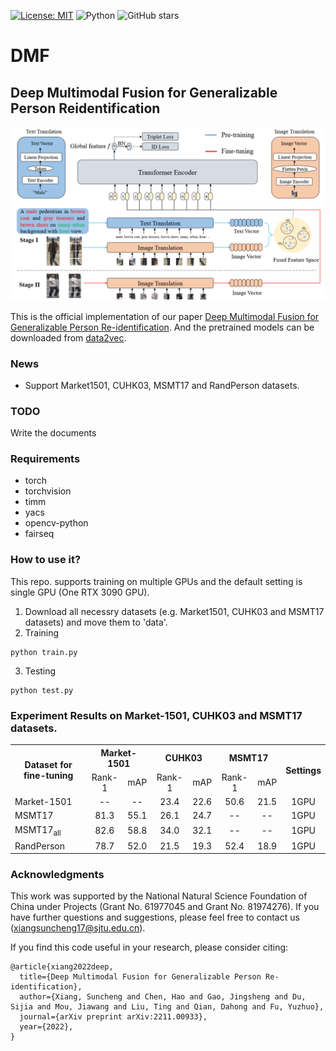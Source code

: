 [![License: MIT](https://img.shields.io/badge/License-MIT-yellow.svg)](https://opensource.org/licenses/MIT)
![Python](https://img.shields.io/badge/python-green.svg)
![GitHub stars](https://img.shields.io/github/stars/JeremyXSC/DMF.svg?style=flat&label=Star)

# DMF

## Deep Multimodal Fusion for Generalizable Person Reidentification

<img src='images/DMF.png'/>

This is the official implementation of our paper [Deep Multimodal Fusion for Generalizable Person Re-identification](). And the pretrained models can be downloaded from [data2vec](https://github.com/facebookresearch/data2vec_vision/tree/main/beit).

### News
- Support Market1501, CUHK03, MSMT17 and RandPerson datasets.




### TODO
Write the documents

### Requirements
- torch
- torchvision
- timm
- yacs
- opencv-python
- fairseq

### How to use it?
This repo. supports training on multiple GPUs and the default setting is single GPU (One RTX 3090 GPU).

1. Download all necessry datasets (e.g. Market1501, CUHK03 and MSMT17 datasets) and move them to 'data'.   
2. Training
```
python train.py
```
3. Testing
```
python test.py
```

### Experiment Results on Market-1501, CUHK03 and MSMT17 datasets.
<!-- markdownlint-disable MD033 -->
<table>
    <tr>
        <th rowspan="2" align="center">Dataset for fine-tuning</th>
        <th colspan="2" align="center">Market-1501</th>
        <th colspan="2" align="center">CUHK03</th>
		<th colspan="2" align="center">MSMT17</th>
        <th rowspan="2" align="center">Settings</th>
    </tr>
    <tr>
        <td align="center">Rank-1</td>
        <td align="center">mAP</td>
		<td align="center">Rank-1</td>
        <td align="center">mAP</td>
        <td align="center">Rank-1</td>
        <td align="center">mAP</td>
    </tr>
    <tr><td>Market-1501</td><td align="center">--</td><td align="center">--</td><td align="center">23.4</td><td align="center">22.6</td><td align="center">50.6</td><td align="center">21.5</td><td align="center">1GPU</td></tr>
    <tr><td>MSMT17</td><td align="center">81.3</td><td align="center">55.1</td><td align="center">26.1</td><td align="center">24.7</td><td align="center">--</td><td align="center">--</td><td align="center">1GPU</td></tr>
    <tr><td>MSMT17<sub>all</sub></td><td align="center">82.6</td><td align="center">58.8</td><td align="center">34.0</td><td align="center">32.1</td><td align="center">--</td><td align="center">--</td><td align="center">1GPU</td></tr>
    <tr><td>RandPerson</td><td align="center">78.7</td><td align="center">52.0</td><td align="center">21.5</td><td align="center">19.3</td><td align="center">52.4</td><td align="center">18.9</td><td align="center">1GPU</td></tr>
</table>

### Acknowledgments
This work was supported by the National Natural Science Foundation of China under Projects (Grant No. 61977045 and Grant No. 81974276).
If you have further questions and suggestions, please feel free to contact us (xiangsuncheng17@sjtu.edu.cn).

If you find this code useful in your research, please consider citing:
```
@article{xiang2022deep,
  title={Deep Multimodal Fusion for Generalizable Person Re-identification},
  author={Xiang, Suncheng and Chen, Hao and Gao, Jingsheng and Du, Sijia and Mou, Jiawang and Liu, Ting and Qian, Dahong and Fu, Yuzhuo},
  journal={arXiv preprint arXiv:2211.00933},
  year={2022},
}
```